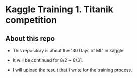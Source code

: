 # Kaggle Training 1. Titanik competition

## About this repo

 - This repository is about the '30 Days of ML' in kaggle.

 - It will be continued for 8/2 ~ 8/31.

 - I will upload the result that i write for the training process.